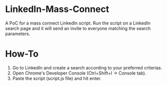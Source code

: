 # LinkedIn-Mass-Connect
A PoC for a mass connect LinkedIn script. Run the script on a LinkedIn search page and it will send an invite to everyone matching the search parameters.

# How-To
1. Go to LinkedIn and create a search according to your preferred criterias.
2. Open Chrome's Developer Console (Ctrl+Shift+I -> Console tab).
3. Paste the script (script.js file) and hit enter.
